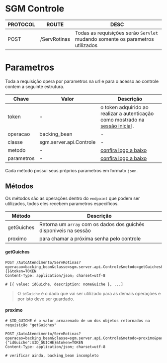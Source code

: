 # SGM Controle

| PROTOCOL | ROUTE        | DESC                                                                          |
| -------- | ------------ | ----------------------------------------------------------------------------- |
| POST     | /ServRotinas | Todas as requisições serão `Servlet` mudando somente os parametros utilizados |

# Parametros

Toda a requisição opera por parametros na url e para o acesso ao controle contem a seguinte estrutura.

| Chave      | Valor                   | Descrição                                                                                      |
| ---------- | ----------------------- | ---------------------------------------------------------------------------------------------- |
| token      | -                       | o token adquirido ao realizar a autenticação como mostrado na [sessão inicial](../README.md) . |
| operacao   | backing_bean            | -                                                                                              |
| classe     | sgm.server.api.Controle | -                                                                                              |
| metodo     | -                       | [confira logo a baixo](#metodos)                                                               |
| parametros | -                       | [confira logo a baixo](#parametros)                                                            |

Cada método possui seus próprios parametros em formato `json`.

## Métodos

Os métodos são as operações dentro do `endpoint` que podem ser utilizados, todos eles recebem parametros especificos.

| Método     | Descrição                                                         |
| ---------- | ----------------------------------------------------------------- |
| getGuiches | Retorna um `array` com os dados dos guichês disponiveis na sessão |
| proximo    | para chamar a próxima senha pelo controle                         |

#### getGuiches

```http
POST /AutoAtendimento/ServRotinas?operacao=backing_bean&classe=sgm.server.api.Controle&metodo=getGuiches&parametros={}&token=TOKEN
Content-Type: application/json; charset=utf-8

# [{ value: idGuiche, description: nomeGuiche }, ...]
```

> O `idGuiche` é o dado que vai ser utilizado para as demais operações e por isto deve ser guardado.

#### proximo

```http
# $ID_GUICHE é o valor armazenado de um dos objetos retornados na requisição "getGuiches"

POST /AutoAtendimento/ServRotinas?operacao=backing_bean&classe=sgm.server.api.Controle&metodo=proximo&parametros={"idGuiche":$ID_GUICHE}&token=TOKEN
Content-Type: application/json; charset=utf-8

# verificar ainda, backing_bean incompleto

```
